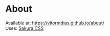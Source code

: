 # About
Available at: https://vitormdias.github.io/about/  
Uses: [Sakura CSS](https://github.com/oxalorg/sakura)
